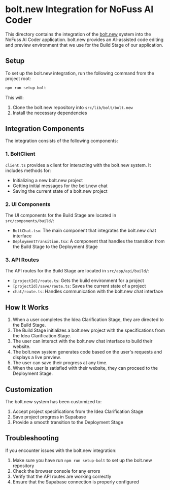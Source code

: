# bolt.new Integration for NoFuss AI Coder

This directory contains the integration of the [bolt.new](https://github.com/stackblitz/bolt.new) system into the NoFuss AI Coder application. bolt.new provides an AI-assisted code editing and preview environment that we use for the Build Stage of our application.

## Setup

To set up the bolt.new integration, run the following command from the project root:

```bash
npm run setup-bolt
```

This will:
1. Clone the bolt.new repository into `src/lib/bolt/bolt.new`
2. Install the necessary dependencies

## Integration Components

The integration consists of the following components:

### 1. BoltClient

`client.ts` provides a client for interacting with the bolt.new system. It includes methods for:

- Initializing a new bolt.new project
- Getting initial messages for the bolt.new chat
- Saving the current state of a bolt.new project

### 2. UI Components

The UI components for the Build Stage are located in `src/components/build/`:

- `BoltChat.tsx`: The main component that integrates the bolt.new chat interface
- `DeploymentTransition.tsx`: A component that handles the transition from the Build Stage to the Deployment Stage

### 3. API Routes

The API routes for the Build Stage are located in `src/app/api/build/`:

- `[projectId]/route.ts`: Gets the build environment for a project
- `[projectId]/save/route.ts`: Saves the current state of a project
- `chat/route.ts`: Handles communication with the bolt.new chat interface

## How It Works

1. When a user completes the Idea Clarification Stage, they are directed to the Build Stage.
2. The Build Stage initializes a bolt.new project with the specifications from the Idea Clarification Stage.
3. The user can interact with the bolt.new chat interface to build their website.
4. The bolt.new system generates code based on the user's requests and displays a live preview.
5. The user can save their progress at any time.
6. When the user is satisfied with their website, they can proceed to the Deployment Stage.

## Customization

The bolt.new system has been customized to:

1. Accept project specifications from the Idea Clarification Stage
2. Save project progress in Supabase
3. Provide a smooth transition to the Deployment Stage

## Troubleshooting

If you encounter issues with the bolt.new integration:

1. Make sure you have run `npm run setup-bolt` to set up the bolt.new repository
2. Check the browser console for any errors
3. Verify that the API routes are working correctly
4. Ensure that the Supabase connection is properly configured
